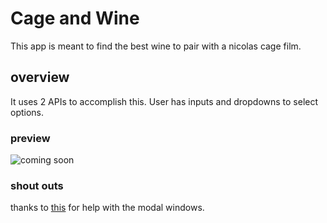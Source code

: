 # Cage and Wine

This app is meant to find the best wine to pair with a nicolas cage film.

## overview

It uses 2 APIs to accomplish this.
User has inputs and dropdowns to select options.

### preview

![coming soon](preview-c&w.jpg)

### shout outs

thanks to [this](https://www.creative-tim.com/learning-lab/tailwind-starter-kit/documentation/javascript/modals/regular) for help with the modal windows.
